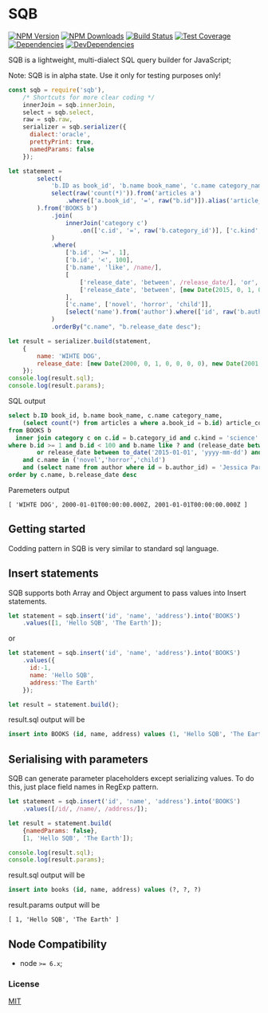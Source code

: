 # SQB

[![NPM Version][npm-image]][npm-url]
[![NPM Downloads][downloads-image]][downloads-url]
[![Build Status][travis-image]][travis-url]
[![Test Coverage][coveralls-image]][coveralls-url]
[![Dependencies][dependencies-image]][dependencies-url]
[![DevDependencies][devdependencies-image]][devdependencies-url]

SQB is a lightweight, multi-dialect SQL query builder for JavaScript;

Note: SQB is in alpha state. Use it only for testing purposes only! 


```js
const sqb = require('sqb'),
    /* Shortcuts for more clear coding */
    innerJoin = sqb.innerJoin,
    select = sqb.select,
    raw = sqb.raw,
    serializer = sqb.serializer({
      dialect:'oracle',
      prettyPrint: true,
      namedParams: false
    });

let statement =
        select(
            'b.ID as book_id', 'b.name book_name', 'c.name category_name',
            select(raw('count(*)')).from('articles a')
                .where(['a.book_id', '=', raw("b.id")]).alias('article_count')
        ).from('BOOKS b')
            .join(
                innerJoin('category c')
                    .on(['c.id', '=', raw('b.category_id')], ['c.kind', 'science'])
            )
            .where(
                ['b.id', '>=', 1],
                ['b.id', '<', 100],
                ['b.name', 'like', /name/],
                [
                    ['release_date', 'between', /release_date/], 'or',
                    ['release_date', 'between', [new Date(2015, 0, 1, 0, 0, 0, 0), new Date(2016, 0, 1, 0, 0, 0, 0)]],
                ],
                ['c.name', ['novel', 'horror', 'child']],
                [select('name').from('author').where(['id', raw('b.author_id')]), '=', 'Jessica Parker']
            )
            .orderBy("c.name", "b.release_date desc");

let result = serializer.build(statement,
    {
        name: 'WIHTE DOG',
        release_date: [new Date(2000, 0, 1, 0, 0, 0, 0), new Date(2001, 0, 1, 0, 0, 0, 0)]
    });
console.log(result.sql);
console.log(result.params);

```

SQL output

```sql
select b.ID book_id, b.name book_name, c.name category_name, 
    (select count(*) from articles a where a.book_id = b.id) article_count
from BOOKS b
  inner join category c on c.id = b.category_id and c.kind = 'science'
where b.id >= 1 and b.id < 100 and b.name like ? and (release_date between ? and ?
        or release_date between to_date('2015-01-01', 'yyyy-mm-dd') and to_date('2016-01-01', 'yyyy-mm-dd'))
    and c.name in ('novel','horror','child')
    and (select name from author where id = b.author_id) = 'Jessica Parker'
order by c.name, b.release_date desc
```

Paremeters output

```
[ 'WIHTE DOG', 2000-01-01T00:00:00.000Z, 2001-01-01T00:00:00.000Z ]
```
## Getting started

Codding pattern in SQB is very similar to standard sql language.

## Insert statements

SQB supports both Array and Object argument to pass values into Insert statements.

```js
let statement = sqb.insert('id', 'name', 'address').into('BOOKS')
    .values([1, 'Hello SQB', 'The Earth']);
```
or
```js
let statement = sqb.insert('id', 'name', 'address').into('BOOKS')
    .values({
      id:-1, 
      name: 'Hello SQB', 
      address:'The Earth'
    });

let result = statement.build();
```
result.sql output will be 
```sql
insert into BOOKS (id, name, address) values (1, 'Hello SQB', 'The Earth')
```

## Serialising with parameters

SQB can generate parameter placeholders except serializing values. To do this, just place field names in RegExp pattern.

```js
let statement = sqb.insert('id', 'name', 'address').into('BOOKS')
    .values([/id/, /name/, /address/]);

let result = statement.build(
    {namedParams: false}, 
    [1, 'Hello SQB', 'The Earth']);

console.log(result.sql);
console.log(result.params);

```
result.sql output will be
```sql
insert into books (id, name, address) values (?, ?, ?)
```
result.params output will be
```
[ 1, 'Hello SQB', 'The Earth' ]
```

## Node Compatibility

  - node `>= 6.x`;
  
### License
[MIT](LICENSE)

[npm-image]: https://img.shields.io/npm/v/sqb.svg
[npm-url]: https://npmjs.org/package/sqb
[travis-image]: https://img.shields.io/travis/panates/sqb/master.svg
[travis-url]: https://travis-ci.org/panates/sqb
[coveralls-image]: https://img.shields.io/coveralls/panates/sqb/master.svg
[coveralls-url]: https://coveralls.io/r/panates/sqb
[downloads-image]: https://img.shields.io/npm/dm/sqb.svg
[downloads-url]: https://npmjs.org/package/sqb
[gitter-image]: https://badges.gitter.im/panates/sqb.svg
[gitter-url]: https://gitter.im/panates/sqb?utm_source=badge&utm_medium=badge&utm_campaign=pr-badge&utm_content=badge
[dependencies-image]: https://david-dm.org/panates/sqb/status.svg
[dependencies-url]:https://david-dm.org/panates/sqb
[devdependencies-image]: https://david-dm.org/panates/sqb/dev-status.svg
[devdependencies-url]:https://david-dm.org/panates/sqb?type=dev
[quality-image]: http://npm.packagequality.com/shield/sqb.png
[quality-url]: http://packagequality.com/#?package=sqb